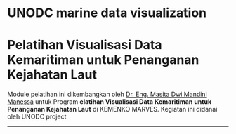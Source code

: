 # UNODC marine data visualization

# Pelatihan Visualisasi Data Kemaritiman untuk Penanganan Kejahatan Laut
Module pelatihan ini dikembangkan oleh [Dr. Eng. Masita Dwi Mandini Manessa](https://www.linkedin.com/in/masita-dwi-mandini-manessa-93b155170/) untuk Program **elatihan Visualisasi Data Kemaritiman untuk Penanganan Kejahatan Laut** di KEMENKO MARVES. Kegiatan ini didanai oleh UNODC project  

--------------
